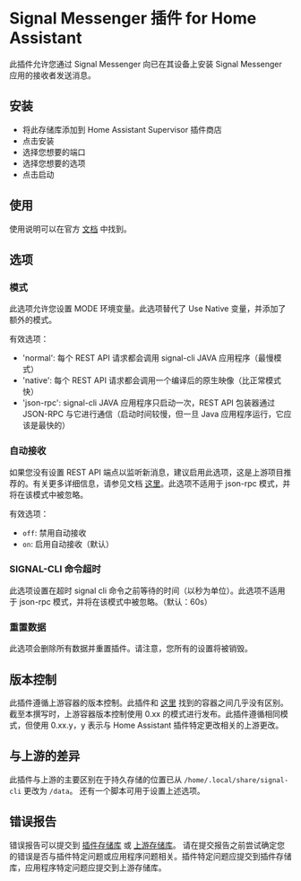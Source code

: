 # Signal Messenger 插件 for Home Assistant

此插件允许您通过 Signal Messenger 向已在其设备上安装 Signal Messenger 应用的接收者发送消息。

## 安装

- 将此存储库添加到 Home Assistant Supervisor 插件商店
- 点击安装
- 选择您想要的端口
- 选择您想要的选项
- 点击启动

## 使用

使用说明可以在官方 [文档](https://www.home-assistant.io/integrations/signal_messenger/) 中找到。

## 选项

### 模式

此选项允许您设置 MODE 环境变量。此选项替代了 Use Native 变量，并添加了额外的模式。

有效选项：

- 'normal': 每个 REST API 请求都会调用 signal-cli JAVA 应用程序（最慢模式）
- 'native': 每个 REST API 请求都会调用一个编译后的原生映像（比正常模式快）
- 'json-rpc': signal-cli JAVA 应用程序只启动一次，REST API 包装器通过 JSON-RPC 与它进行通信（启动时间较慢，但一旦 Java 应用程序运行，它应该是最快的）

### 自动接收

如果您没有设置 REST API 端点以监听新消息，建议启用此选项，这是上游项目推荐的。有关更多详细信息，请参见文档 [这里](https://github.com/bbernhard/signal-cli-rest-api#auto-receive-schedule)。此选项不适用于 json-rpc 模式，并将在该模式中被忽略。

有效选项：

- `off`: 禁用自动接收
- `on`: 启用自动接收（默认）

### SIGNAL-CLI 命令超时

此选项设置在超时 signal cli 命令之前等待的时间（以秒为单位）。此选项不适用于 json-rpc 模式，并将在该模式中被忽略。（默认：60s）

### 重置数据

此选项会删除所有数据并重置插件。请注意，您所有的设置将被销毁。

## 版本控制

此插件遵循上游容器的版本控制。此插件和 [这里](https://github.com/bbernhard/signal-cli-rest-api) 找到的容器之间几乎没有区别。
截至本撰写时，上游容器版本控制使用 0.xx 的模式进行发布。此插件遵循相同模式，但使用 0.xx.y，y 表示与 Home Assistant 插件特定更改相关的上游更改。

## 与上游的差异

此插件与上游的主要区别在于持久存储的位置已从 `/home/.local/share/signal-cli` 更改为 `/data`。
还有一个脚本可用于设置上述选项。

## 错误报告

错误报告可以提交到 [插件存储库](https://github.com/haberda/hassio_addons) 或 [上游存储库](https://github.com/bbernhard/signal-cli-rest-api)。
请在提交报告之前尝试确定您的错误是否与插件特定问题或应用程序问题相关。插件特定问题应提交到插件存储库，应用程序特定问题应提交到上游存储库。